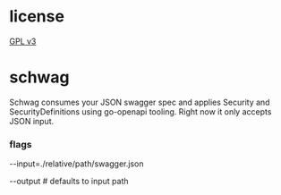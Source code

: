 # license
[GPL v3](https://www.gnu.org/licenses/gpl-3.0.en.html)

# schwag
Schwag consumes your JSON swagger spec and applies Security and SecurityDefinitions using go-openapi tooling.  Right now it only accepts JSON input.

### flags
--input=./relative/path/swagger.json

--output # defaults to input path
